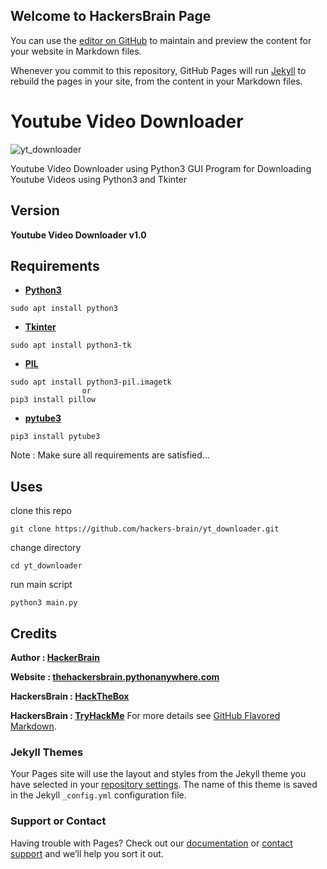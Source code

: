 ## Welcome to HackersBrain Page

You can use the [editor on GitHub](https://github.com/hackers-brain/yt_downloader/edit/gh-pages/index.md) to maintain and preview the content for your website in Markdown files.

Whenever you commit to this repository, GitHub Pages will run [Jekyll](https://jekyllrb.com/) to rebuild the pages in your site, from the content in your Markdown files.

# Youtube Video Downloader
![yt_downloader](https://hackers-brain.github.io/images/joker/yt_downloader.png)

Youtube Video Downloader using Python3
GUI Program for Downloading Youtube Videos using Python3 and Tkinter

## Version
**Youtube Video Downloader v1.0**
## Requirements
* **[Python3](https://www.python.org/downloads/)**
```
sudo apt install python3
```

* **[Tkinter](https://docs.python.org/3/library/tkinter.html)**
```
sudo apt install python3-tk
```

* **[PIL](https://pillow.readthedocs.io/en/4.2.x/reference/ImageTk.html)**
```
sudo apt install python3-pil.imagetk 
				or
pip3 install pillow
```

* **[pytube3](https://python-pytube.readthedocs.io/en/latest/)**
```
pip3 install pytube3
```


Note : Make sure all requirements are satisfied...

## Uses
clone this repo
```
git clone https://github.com/hackers-brain/yt_downloader.git
```
change directory
```
cd yt_downloader
```
run main script
```
python3 main.py 
```

## Credits
**Author : [HackerBrain](https://github.com/hackers-brain/)**

**Website : [thehackersbrain.pythonanywhere.com](https://thehackersbrain.pythonanywhere.com/)**

**HackersBrain : [HackTheBox](https://www.hackthebox.eu/profile/303514)**

**HackersBrain : [TryHackMe](https://tryhackme.com/p/hackersbrain)**
For more details see [GitHub Flavored Markdown](https://guides.github.com/features/mastering-markdown/).

### Jekyll Themes

Your Pages site will use the layout and styles from the Jekyll theme you have selected in your [repository settings](https://github.com/hackers-brain/yt_downloader/settings). The name of this theme is saved in the Jekyll `_config.yml` configuration file.

### Support or Contact

Having trouble with Pages? Check out our [documentation](https://docs.github.com/categories/github-pages-basics/) or [contact support](https://github.com/contact) and we’ll help you sort it out.
